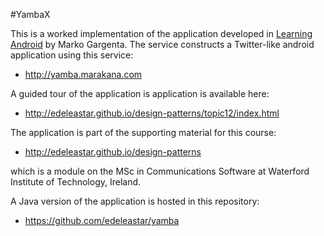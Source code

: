 #YambaX

This is a worked implementation of the application developed in [Learning Android](http://shop.oreilly.com/product/0636920010883.do) by Marko Gargenta.  The service constructs a Twitter-like android application using this service:

- <http://yamba.marakana.com>

A guided tour of the application is application is available here:

- <http://edeleastar.github.io/design-patterns/topic12/index.html>

The application is part of the supporting material for this course:

- <http://edeleastar.github.io/design-patterns>

which is a module on the MSc in Communications Software at Waterford Institute of Technology, Ireland.

A Java version of the application is hosted in this repository:

- <https://github.com/edeleastar/yamba>
